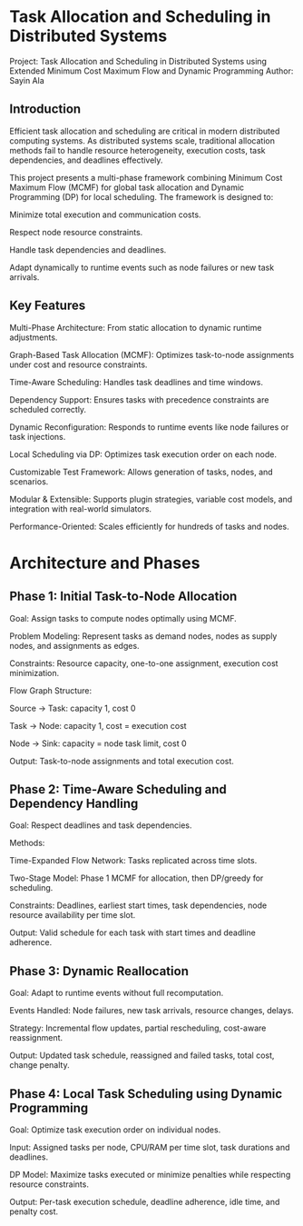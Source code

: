 # Task Allocation and Scheduling in Distributed Systems

Project: Task Allocation and Scheduling in Distributed Systems using Extended Minimum Cost Maximum Flow and Dynamic Programming
Author: Sayin Ala

## Introduction

Efficient task allocation and scheduling are critical in modern distributed computing systems. As distributed systems scale, traditional allocation methods fail to handle resource heterogeneity, execution costs, task dependencies, and deadlines effectively.

This project presents a multi-phase framework combining Minimum Cost Maximum Flow (MCMF) for global task allocation and Dynamic Programming (DP) for local scheduling. The framework is designed to:

Minimize total execution and communication costs.

Respect node resource constraints.

Handle task dependencies and deadlines.

Adapt dynamically to runtime events such as node failures or new task arrivals.

## Key Features

Multi-Phase Architecture: From static allocation to dynamic runtime adjustments.

Graph-Based Task Allocation (MCMF): Optimizes task-to-node assignments under cost and resource constraints.

Time-Aware Scheduling: Handles task deadlines and time windows.

Dependency Support: Ensures tasks with precedence constraints are scheduled correctly.

Dynamic Reconfiguration: Responds to runtime events like node failures or task injections.

Local Scheduling via DP: Optimizes task execution order on each node.

Customizable Test Framework: Allows generation of tasks, nodes, and scenarios.

Modular & Extensible: Supports plugin strategies, variable cost models, and integration with real-world simulators.

Performance-Oriented: Scales efficiently for hundreds of tasks and nodes.


# Architecture and Phases
## Phase 1: Initial Task-to-Node Allocation

Goal: Assign tasks to compute nodes optimally using MCMF.

Problem Modeling: Represent tasks as demand nodes, nodes as supply nodes, and assignments as edges.

Constraints: Resource capacity, one-to-one assignment, execution cost minimization.

Flow Graph Structure:

Source → Task: capacity 1, cost 0

Task → Node: capacity 1, cost = execution cost

Node → Sink: capacity = node task limit, cost 0

Output: Task-to-node assignments and total execution cost.


## Phase 2: Time-Aware Scheduling and Dependency Handling

Goal: Respect deadlines and task dependencies.

Methods:

Time-Expanded Flow Network: Tasks replicated across time slots.

Two-Stage Model: Phase 1 MCMF for allocation, then DP/greedy for scheduling.

Constraints: Deadlines, earliest start times, task dependencies, node resource availability per time slot.

Output: Valid schedule for each task with start times and deadline adherence.


## Phase 3: Dynamic Reallocation

Goal: Adapt to runtime events without full recomputation.

Events Handled: Node failures, new task arrivals, resource changes, delays.

Strategy: Incremental flow updates, partial rescheduling, cost-aware reassignment.

Output: Updated task schedule, reassigned and failed tasks, total cost, change penalty.


## Phase 4: Local Task Scheduling using Dynamic Programming

Goal: Optimize task execution order on individual nodes.

Input: Assigned tasks per node, CPU/RAM per time slot, task durations and deadlines.

DP Model: Maximize tasks executed or minimize penalties while respecting resource constraints.

Output: Per-task execution schedule, deadline adherence, idle time, and penalty cost.
